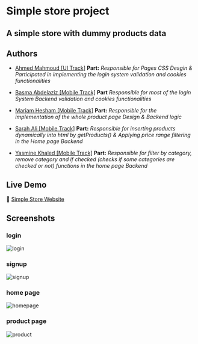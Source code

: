# Simple store project

## A simple store with dummy products data

## Authors

- [Ahmed Mahmoud [UI Track]](https://www.github.com/eng-AhmedMahmoud/)
**Part:**
*Responsible for Pages CSS Desgin & Participated in implementing the login system  validation and cookies functionalities*

- [Basma Abdelaziz [Mobile Track]](https://github.com/Basma2022)
**Part**
*Responsible for most of the login System Backend validation and cookies functionalities*

- [Mariam Hesham [Mobile Track]](https://github.com/MariamHeshamm)
**Part:**
*Responsible for the implementation of the whole product page Design & Backend logic*

- [Sarah Ali [Mobile Track]](https://github.com/saraali23)
**Part:**
*Responsible for inserting products dynamically into html by getProducts() & Applying price range filtering in the Home page Backend*

- [Yasmine Khaled [Mobile Track]](https://github.com/yasmeen-khaled)
**Part:**
*Responsible for filter by category, remove category and if checked (checks if some categories are checked or not) functions in the home page Backend*


## Live Demo

🔗 [Simple Store Website](https://eng-ahmedmahmoud.github.io/simple_store_project/)
## Screenshots

### login
![login](https://user-images.githubusercontent.com/78612108/206498182-76727c01-58c1-46f0-8282-9481c63d8e38.png)
### signup
![signup](https://user-images.githubusercontent.com/78612108/206506147-5b2cf026-7c70-4a2c-bf6b-1468c6093a4f.png)
### home page
![homepage](https://user-images.githubusercontent.com/78612108/206506770-4937b17d-89cb-470c-9e0d-c7f63aa87016.png)
### product page
![product](https://user-images.githubusercontent.com/78612108/206506413-c306f530-ec27-4a68-a047-2c14193cc85c.png)
